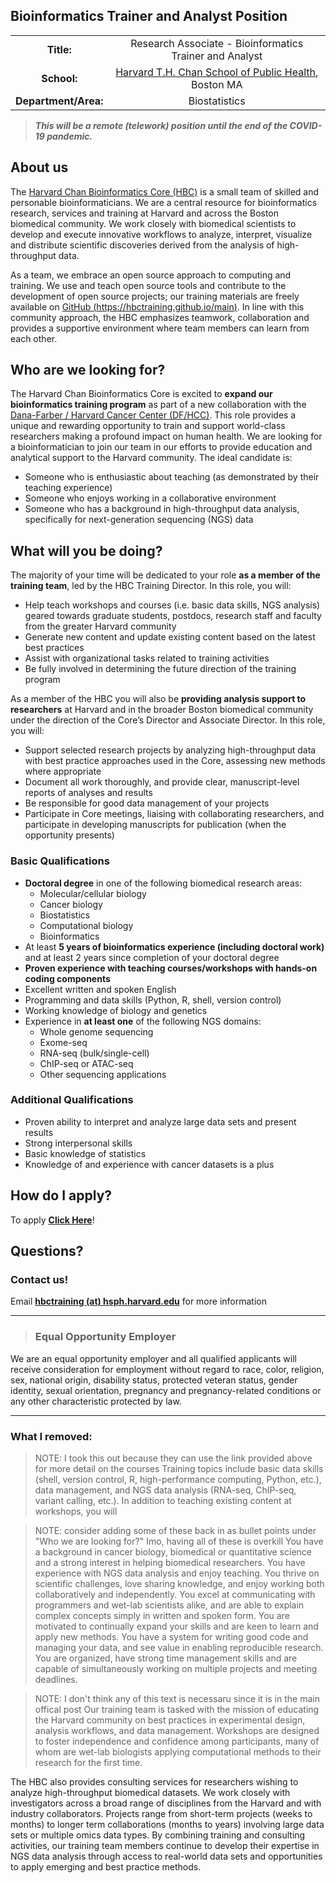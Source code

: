 ## Bioinformatics Trainer and Analyst Position

|             |    |
|:------------------------:|:-----------------------------------------:|
| **Title:**  | Research Associate - Bioinformatics Trainer and Analyst| 
| **School:**  |  [Harvard T.H. Chan School of Public Health](https://www.hsph.harvard.edu/), Boston MA| 
| **Department/Area:** |   Biostatistics| 


> ***This will be a remote (telework) position until the end of the COVID-19 pandemic.***

## About us
The [Harvard Chan Bioinformatics Core (HBC)](https://bioinformatics.sph.harvard.edu/) is a small team of skilled and personable bioinformaticians. We are a central resource for bioinformatics research, services and training at Harvard and across the Boston biomedical community. We work closely with biomedical scientists to develop and execute innovative workflows to analyze, interpret, visualize and distribute scientific discoveries derived from the analysis of high-throughput data.

As a team, we embrace an open source approach to computing and training. We use and teach open source tools and contribute to the development of open source projects; our training materials are freely available on [GitHub (https://hbctraining.github.io/main)](https://hbctraining.github.io/main). In line with this community approach, the HBC emphasizes teamwork, collaboration and provides a supportive environment where team members can learn from each other.


## Who are we looking for?

The Harvard Chan Bioinformatics Core is excited to **expand our bioinformatics training program** as part of a new collaboration with the [Dana-Farber / Harvard Cancer Center (DF/HCC)](https://www.dfhcc.harvard.edu/). This role provides a unique and rewarding opportunity to train and support world-class researchers making a profound impact on human health. We are looking for a bioinformatician to join our team in our efforts to provide education and analytical support to the Harvard community. The ideal candidate is:

* Someone who is enthusiastic about teaching (as demonstrated by their teaching experience)
* Someone who enjoys working in a collaborative environment
* Someone who has a background in high-throughput data analysis, specifically for next-generation sequencing (NGS) data


## What will you be doing?

The majority of your time will be dedicated to your role **as a member of the training team**, led by the HBC Training Director. In this role, you will:

* Help teach workshops and courses (i.e. basic data skills, NGS analysis) geared towards graduate students, postdocs, research staff and faculty from the greater Harvard community 
* Generate new content and update existing content based on the latest best practices
* Assist with organizational tasks related to training activities
* Be fully involved in determining the future direction of the training program

As a member of the HBC you will also be **providing analysis support to researchers** at Harvard and in the broader Boston biomedical community under the direction of the Core’s Director and Associate Director. In this role, you will:

* Support selected research projects by analyzing high-throughput data with best practice approaches used in the Core, assessing new methods where appropriate
* Document all work thoroughly, and provide clear, manuscript-level reports of analyses and results
* Be responsible for good data management of your projects
* Participate in Core meetings, liaising with collaborating researchers, and participate in developing manuscripts for publication (when the opportunity presents)


### Basic Qualifications	
* **Doctoral degree** in one of the following biomedical research areas:
  * Molecular/cellular biology
  * Cancer biology
  * Biostatistics
  * Computational biology
  * Bioinformatics
* At least **5 years of bioinformatics experience (including doctoral work)** and at least 2 years since completion of your doctoral degree
* **Proven experience with teaching courses/workshops with hands-on coding components**
* Excellent written and spoken English
* Programming and data skills (Python, R, shell, version control)
* Working knowledge of biology and genetics
* Experience in **at least one** of the following NGS domains:
  * Whole genome sequencing
  * Exome-seq
  * RNA-seq (bulk/single-cell)
  * ChIP-seq or ATAC-seq
  * Other sequencing applications

### Additional Qualifications	
* Proven ability to interpret and analyze large data sets and present results
* Strong interpersonal skills
* Basic knowledge of statistics
* Knowledge of and experience with cancer datasets is a plus
	

## How do I apply?

To apply **[Click Here](https://academicpositions.harvard.edu/postings/9711)**!


## Questions?

### Contact us!
Email	**[hbctraining (at) hsph.harvard.edu](mailto:hbctraining@hsph.harvard.edu)** for more information

---

> ### Equal Opportunity Employer	
We are an equal opportunity employer and all qualified applicants will receive consideration for employment without regard to race, color, religion, sex, national origin, disability status, protected veteran status, gender identity, sexual orientation, pregnancy and pregnancy-related conditions or any other characteristic protected by law.

--- 


### What I removed:
	
> NOTE: I took this out because they can use the link provided above for more detail on the courses
Training topics include basic data skills (shell, version control, R, high-performance computing, Python, etc.), data management, and NGS data analysis (RNA-seq, ChIP-seq, variant calling, etc.). In addition to teaching existing content at workshops, you will 


> NOTE: consider adding some of these back in as bullet points under "Who we are looking for?" Imo, having all of these is overkill
You have a background in cancer biology, biomedical or quantitative science and a strong interest in helping biomedical researchers. You have experience with NGS data analysis and enjoy teaching. You thrive on scientific challenges, love sharing knowledge, and enjoy working both collaboratively and independently. You excel at communicating with programmers and wet-lab scientists alike, and are able to explain complex concepts simply in written and spoken form. You are motivated to continually expand your skills and are keen to learn and apply new methods. You have a system for writing good code and managing your data, and see value in enabling reproducible research. You are organized, have strong time management skills and are capable of simultaneously working on multiple projects and meeting deadlines.

> NOTE: I don't think any of this text is necessaru since it is in the main offical post
Our training team is tasked with the mission of educating the Harvard community on best practices in experimental design, analysis workflows, and data management. Workshops are designed to foster independence and confidence among participants, many of whom are wet-lab biologists applying computational methods to their research for the first time.

The HBC also provides consulting services for researchers wishing to analyze high-throughput biomedical datasets. We work closely with investigators across a broad range of disciplines from the Harvard and with industry collaborators. Projects range from short-term projects (weeks to months) to longer term collaborations (months to years) involving large data sets or multiple omics data types. By combining training and consulting activities, our training team members continue to develop their expertise in NGS data analysis through access to real-world data sets and opportunities to apply emerging and best practice methods.



